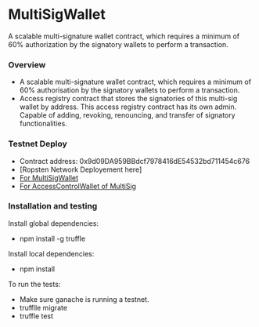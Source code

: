 # MultiSigWallet
A scalable multi-signature wallet contract, which requires a minimum of 60% authorization by the signatory wallets to perform a transaction.

### Overview

- A scalable multi-signature wallet contract, which requires a minimum of 60% authorisation by the signatory wallets to perform a transaction. 
- Access registry contract that stores the signatories of this multi-sig wallet by address. This access registry contract has its own admin. Capable of adding, revoking, renouncing, and transfer of signatory functionalities.

### Testnet Deploy

- Contract address: 0x9d09DA959BBdcf7978416dE54532bd711454c676
- [Ropsten Network Deployement here]
- [For MultiSigWallet](https://ropsten.etherscan.io/address/0x4BD958aB67Ab75347317B02f1C3fd70019BF9312)
- [For AccessControlWallet of MultiSig](https://ropsten.etherscan.io/address/0x193aBE8e2DB41B1a36476A1a8A3f4D859adA955d)

### Installation and testing

Install global dependencies:

- npm install -g truffle

Install local dependencies:

- npm install

To run the tests:
- Make sure ganache is running a testnet.
- trufflle migrate
- truffle test
